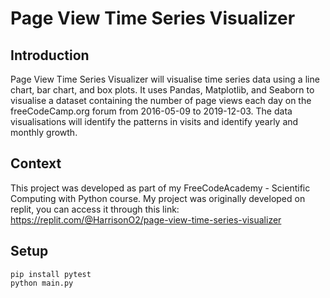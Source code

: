 # Page View Time Series Visualizer

## Introduction
Page View Time Series Visualizer will visualise time series data using a line chart, bar chart, and box plots. It uses Pandas, Matplotlib, and Seaborn to visualise a dataset containing the number of page views each day on the freeCodeCamp.org forum from 2016-05-09 to 2019-12-03. The data visualisations will identify the patterns in visits and identify yearly and monthly growth.

## Context
This project was developed as part of my FreeCodeAcademy - Scientific Computing with Python course. My project was originally developed on replit, you can access it through this link: https://replit.com/@HarrisonO2/page-view-time-series-visualizer

## Setup
```
pip install pytest
python main.py
```

